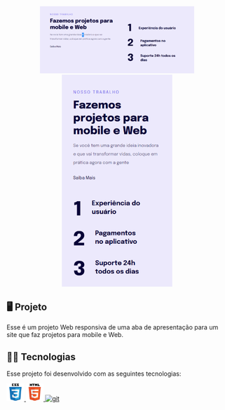 <p align="center">
  <img src="images/desktop.PNG" alt="Demonstração do projeto em desktop" width = "70%" />
  <img src="images/mobile.PNG" alt="Demonstração do projeto em mobile" width = "50%" height = "50%"/>
</p>

## 🖥️ Projeto

Esse é um projeto Web responsiva de uma aba de apresentação para um site que faz projetos para mobile e Web.

## 👨‍💻 Tecnologias

Esse projeto foi desenvolvido com as seguintes tecnologias:

<a href="https://www.w3schools.com/css/" target="_blank" rel="noreferrer"> <img src="https://raw.githubusercontent.com/devicons/devicon/master/icons/css3/css3-original-wordmark.svg" alt="css3" width="40" height="40"/> </a>
<a href="https://www.w3.org/html/" target="_blank" rel="noreferrer"> <img src="https://raw.githubusercontent.com/devicons/devicon/master/icons/html5/html5-original-wordmark.svg" alt="html5" width="40" height="40"/> </a>
<a href="https://git-scm.com/" target="_blank" rel="noreferrer"> <img src="https://www.vectorlogo.zone/logos/git-scm/git-scm-icon.svg" alt="git" width="40" height="40"/> </a>
